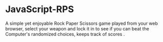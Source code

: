 # JavaScript-RPS
A simple yet enjoyable Rock Paper Scissors game played from your web browser, select your weapon and lock it in to see if you can beat the Computer's randomized choices, keeps track of scores .
